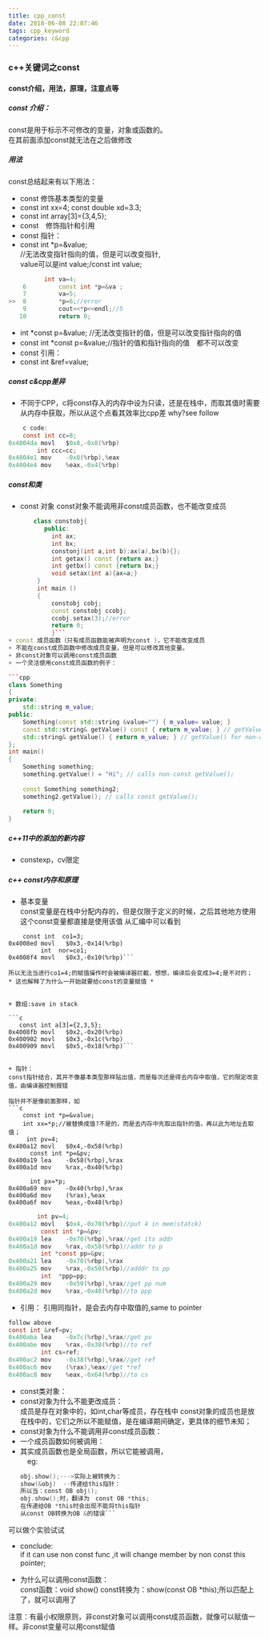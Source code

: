 ```yaml
---
title: cpp_const
date: 2018-06-08 22:07:46
tags: cpp_keyword
categories: c&cpp
---
```

### c++关键词之const
#### const介绍，用法，原理，注意点等
##### const 介绍：
const是用于标示不可修改的变量，对象或函数的。  
在其前面添加const就无法在之后做修改  
##### 用法 <!--more-->
const总结起来有以下用法：
+ const 修饰基本类型的变量  
 + const int xx=4; const double xd=3.3;   
 + const int array[3]={3,4,5};
 + const　修饰指针和引用
+ const 指针： 
 + const int *p=&value;   
  //无法改变指针指向的值，但是可以改变指针,  
  value可以是int value;/const int value;

```cpp
          int va=4;
    6         const int *p=&va ;
    7         va=5;
>>  8         *p=6;//error
    9         cout<<*p<<endl;//5
   10         return 0;
```

  + int *const p=&value; //无法改变指针的值，但是可以改变指针指向的值
  + const int *const p=&value;//指针的值和指针指向的值　都不可以改变
+ const 引用：
 + const int &ref=value;

##### const  c&cpp差异
+ 不同于CPP，c将const存入的内存中设为只读，还是在栈中，而取其值时需要从内存中获取，所以从这个点看其效率比cpp差
why?see follow 
```c
    c code:
    const int cc=8;
0x4004da movl   $0x8,-0x8(%rbp)
		int ccc=cc;
0x4004e1 mov    -0x8(%rbp),%eax
0x4004e4 mov    %eax,-0x4(%rbp)
```
##### const和类
+ const 对象 const对象不能调用非const成员函数，也不能改变成员
```cpp　　　　　　　　
       class constobj{
          public:
            int ax;
            int bx;
            constonj(int a,int b):ax(a),bx(b){};
            int getax() const {return ax;}
            int getbx() const {return bx;}
            void setax(int a){ax=a;}
        }
        int main ()
        {
            constobj cobj;
            const constobj ccobj;
            ccobj.setax(3);//error
            return 0;
            }```
+ const 成员函数（只有成员函数能被声明为const )，它不能改变成员
+ 不能在const成员函数中修改成员变量，但是可以修改其他变量。
+ 非const对象可以调用const成员函数
+ 一个灵活使用const成员函数的例子：

```cpp
class Something
{
private:
    std::string m_value;
public:
    Something(const std::string &value="") { m_value= value; }
    const std::string& getValue() const { return m_value; } // getValue() for const objects
    std::string& getValue() { return m_value; } // getValue() for non-const objects
};
int main()
{
	Something something;
	something.getValue() = "Hi"; // calls non-const getValue();
 
	const Something something2;
	something2.getValue(); // calls const getValue();
 
	return 0;
}
```

##### c++11中的添加的新内容
+ constexp，cv限定  
##### c++ const内存和原理
+ 基本变量  
const变量是在栈中分配内存的，但是仅限于定义的时候，之后其他地方使用这个const变量都直接是使用该值
从汇编中可以看到

```
    const int  co1=3;
0x4008ed movl   $0x3,-0x14(%rbp)
		 int  nor=co1;
0x4008f4 movl   $0x3,-0x10(%rbp)```

所以无法当进行co1=4;的赋值操作时会被编译器拦截，想想，编译后会变成3=4;是不对的； 
* 这也解释了为什么一开始就要给const的变量赋值 *


+ 数组:save in stack

```c 
   const int a[3]={2,3,5};
0x4008fb movl   $0x2,-0x20(%rbp)
0x400902 movl   $0x3,-0x1c(%rbp)
0x400909 movl   $0x5,-0x18(%rbp)```


+ 指针：  
const指针结合，其并不像基本类型那样贴出值，而是每次还是得去内存中取值，它的限定改变值，由编译器控制报错  

指针并不是像前面那样，如
```c
    const int *p=&value;
    int xx=*p;//被替换成值?不是的，而是去内存中先取出指针的值，再以此为地址去取值；
     int pv=4;
0x400a12 movl   $0x4,-0x58(%rbp)
      const int *p=&pv;
0x400a19 lea    -0x58(%rbp),%rax
0x400a1d mov    %rax,-0x40(%rbp)

	  int px=*p;
0x400a69 mov    -0x40(%rbp),%rax
0x400a6d mov    (%rax),%eax
0x400a6f mov    %eax,-0x48(%rbp)
```

```c
　　　   int pv=4;
0x400a12 movl   $0x4,-0x70(%rbp)//put 4 in mem(statck)
		 const int *p=&pv;
0x400a19 lea    -0x70(%rbp),%rax//get its addr
0x400a1d mov    %rax,-0x58(%rbp)//addr to p
         int *const pp=&pv; 
0x400a21 lea    -0x70(%rbp),%rax
0x400a25 mov    %rax,-0x50(%rbp)//adddr to pp
         int  *ppp=pp;
0x400a29 mov    -0x50(%rbp),%rax//get pp num
0x400a2d mov    %rax,-0x48(%rbp)//to ppp
```

+ 引用：
引用同指针，是会去内存中取值的,same to pointer
```c       
follow above
const int &ref=pv;
0x400aba lea    -0x7c(%rbp),%rax//get pv
0x400abe mov    %rax,-0x38(%rbp)//to ref
		 int cs=ref;
0x400ac2 mov    -0x38(%rbp),%rax//get ref
0x400ac6 mov    (%rax),%eax//get *ref
0x400ac8 mov    %eax,-0x64(%rbp)//to cs
```


+ const类对象：  
 + const对象为什么不能更改成员：  
   成员是存在对象中的，如int,char等成员，存在栈中
   const对象的成员也是放在栈中的，它们之所以不能赋值，是在编译期间确定，更具体的细节未知；  　
+ const对象为什么不能调用非const成员函数：
 + 一个成员函数如何被调用：   　　
 + 其实成员函数也是全局函数，所以它能被调用，  
　eg:   
     ```c
     obj.show();--->实际上被转换为：
     show(&obj)  --传递给this指针：
    所以当：const OB obj();
   obj.show();时，翻译为　const OB *this;
   在传递给OB *this时会出现不能将this指针
   从const OB转换为OB &的错误```

可以做个实验试试
+ conclude:   
if it can use non const func ,it will change member by non const this pointer;

+ 为什么可以调用const函数：  
const函数：void show() const转换为：show(const OB *this);所以匹配上了，就可以调用了

注意：有最小权限原则，非const对象可以调用const成员函数，就像可以赋值一样。非const变量可以用const赋值
